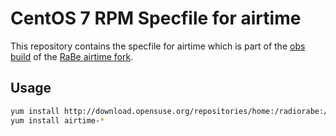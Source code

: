 # CentOS 7 RPM Specfile for airtime

This repository contains the specfile for airtime which is part of the [obs build](https://build.opensuse.org/project/show/home:radiorabe:airtime) of the
[RaBe airtime fork](https://github.com/radiorabe/airtime).

## Usage

```bash
yum install http://download.opensuse.org/repositories/home:/radiorabe:/airtime/CentOS_7/home:radiorabe:airtime.repo
yum install airtime-*
```
